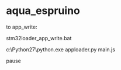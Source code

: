 # aqua_espruino

to app_write:

stm32loader_app_write.bat

c:\Python27\python.exe apploader.py main.js

pause
